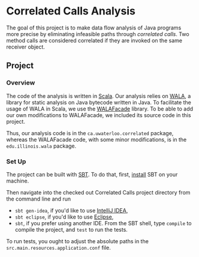 # Correlated Calls Analysis

The goal of this project is to make data flow analysis of Java programs more precise by eliminating infeasible paths through *correlated calls*.
Two method calls are considered correlated if they are invoked on the same receiver object.

## Project

### Overview

The code of the analysis is written in [Scala](http://www.scala-lang.org/). Our analysis relies on [WALA](http://wala.sourceforge.net/wiki/index.php/Main_Page), a library for static analysis on Java bytecode written in Java. To facilitate the usage of WALA in Scala, we use the [WALAFacade](https://github.com/cos/WALAFacade) library. To be able to add our own modifications to WALAFacade, we included its source code in this project.

Thus, our analysis code is in the `ca.uwaterloo.correlated` package, whereas the WALAFacade code, with some minor modifications, is in the `edu.illinois.wala` package.

### Set Up

The project can be built with [SBT](http://www.scala-sbt.org/). To do that, first, [install](http://www.scala-sbt.org/release/docs/Getting-Started/Setup) SBT on your machine.

Then navigate into the checked out Correlated Calls project directory from the command line and run
- `sbt gen-idea`, if you'd like to use [IntelliJ IDEA](http://www.jetbrains.com/idea/),
- `sbt eclipse`, if you'd like to use [Eclipse](http://www.eclipse.org/),
- `sbt`, if you prefer using another IDE. From the SBT shell, type `compile` to compile the project, and `test` to run the tests.

To run tests, you ought to adjust the absolute paths in the `src.main.resources.application.conf` file.